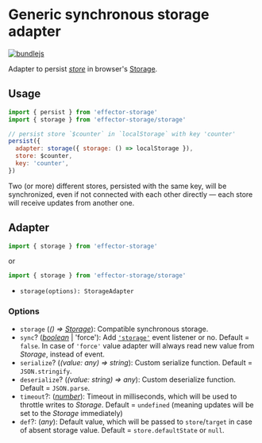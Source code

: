 # Generic synchronous storage adapter

[![bundlejs](https://deno.bundlejs.com/badge?q=effector-storage&treeshake=[{persist,storage}]&config={%22esbuild%22:{%22external%22:[%22effector%22]}})](https://bundlejs.com/?q=effector-storage&treeshake=%5B%7Bpersist%2Cstorage%7D%5D&config=%7B%22esbuild%22%3A%7B%22external%22%3A%5B%22effector%22%5D%7D%7D)

Adapter to persist [_store_] in browser's [Storage].

## Usage

```javascript
import { persist } from 'effector-storage'
import { storage } from 'effector-storage/storage'

// persist store `$counter` in `localStorage` with key 'counter'
persist({
  adapter: storage({ storage: () => localStorage }),
  store: $counter,
  key: 'counter',
})
```

Two (or more) different stores, persisted with the same key, will be synchronized, even if not connected with each other directly — each store will receive updates from another one.

## Adapter

```javascript
import { storage } from 'effector-storage'
```

or

```javascript
import { storage } from 'effector-storage/storage'
```

- `storage(options): StorageAdapter`

### Options

- `storage` (_() => [Storage]_): Compatible synchronous storage.
- `sync`? ([_boolean_] | 'force'): Add [`'storage'`] event listener or no. Default = `false`. In case of `'force'` value adapter will always read new value from _Storage_, instead of event.
- `serialize`? (_(value: any) => string_): Custom serialize function. Default = `JSON.stringify`.
- `deserialize`? (_(value: string) => any_): Custom deserialize function. Default = `JSON.parse`.
- `timeout`?: ([_number_]): Timeout in milliseconds, which will be used to throttle writes to _Storage_. Default = `undefined` (meaning updates will be set to the _Storage_ immediately)
- `def`?: (_any_): Default value, which will be passed to `store`/`target` in case of absent storage value. Default = `store.defaultState` or `null`.

[storage]: https://developer.mozilla.org/en-US/docs/Web/API/Storage
[`'storage'`]: https://developer.mozilla.org/en-US/docs/Web/API/StorageEvent
[_store_]: https://effector.dev/docs/api/effector/store
[_boolean_]: https://developer.mozilla.org/en-US/docs/Glossary/Boolean
[_number_]: https://developer.mozilla.org/en-US/docs/Glossary/Number
